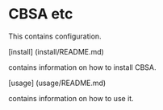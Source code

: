 # CBSA etc

This contains configuration.

[install] (install/README.md)

contains information on how to install CBSA.

[usage] (usage/README.md)

contains information on how to use it.
